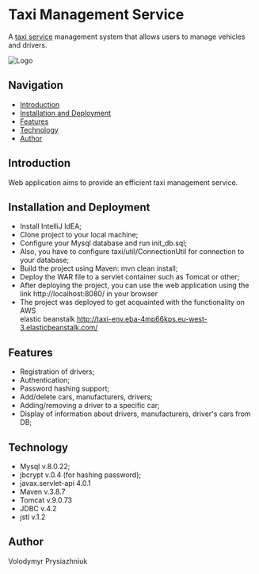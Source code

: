 # Taxi Management Service

A [taxi service](http://taxi-env.eba-4mp66kps.eu-west-3.elasticbeanstalk.com/) management system that allows users to manage vehicles and drivers.

![Logo](logo.jpeg)

## Navigation
- [Introduction](#introduction)
- [Installation and Deployment](#installation-and-deployment)
- [Features](#features)
- [Technology](#technology)
- [Author](#author)

## Introduction
Web application aims to provide an efficient taxi management service.

## Installation and Deployment
- Install IntelliJ IdEA;
- Clone project to your local machine;
- Configure your Mysql database and run init_db.sql;
- Also, you have to configure taxi/util/ConnectionUtil for connection to your database;
- Build the project using Maven: mvn clean install;
- Deploy the WAR file to a servlet container such as Tomcat or other;
- After deploying the project, you can use the web application using the link http://localhost:8080/ in your browser
- The project was deployed to get acquainted with the functionality on AWS <br/> elastic beanstalk http://taxi-env.eba-4mp66kps.eu-west-3.elasticbeanstalk.com/

## Features
- Registration of drivers;
- Authentication;
- Password hashing support;
- Add/delete cars, manufacturers, drivers;
- Adding/removing a driver to a specific car;
- Display of information about drivers, manufacturers, driver's cars from DB;

## Technology
- Mysql v.8.0.22;
- jbcrypt v.0.4 (for hashing password);
- javax.servlet-api 4.0.1
- Maven v.3.8.7
- Tomcat v.9.0.73
- JDBC v.4.2
- jstl v.1.2

## Author
Volodymyr Prysiazhniuk